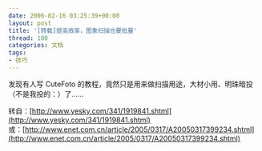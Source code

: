 ```yaml
---
date: 2006-02-16 03:25:39+00:00
layout: post
title: '[转载]提高效率，图象扫描也要批量'
thread: 180
categories: 文档
tags:
- 技巧
---
```


发现有人写 CuteFoto 的教程，竟然只是用来做扫描用途，大材小用、明珠暗投（不是我投的：）了……  
  
转自：[http://www.yesky.com/341/1919841.shtml](http://www.yesky.com/341/1919841.shtml)  
或：[http://www.enet.com.cn/article/2005/0317/A20050317399234.shtml](http://www.enet.com.cn/article/2005/0317/A20050317399234.shtml)
